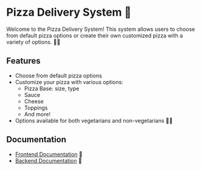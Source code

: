 # Pizza Delivery System 🍕
Welcome to the Pizza Delivery System! This system allows users to choose from default pizza options or create their own customized pizza with a variety of options. 🍕✨
## Features
- Choose from default pizza options
- Customize your pizza with various options:
  - Pizza Base: size, type
  - Sauce
  - Cheese
  - Toppings
  - And more!
- Options available for both vegetarians and non-vegetarians 🌱🍖
## Documentation
- [Frontend Documentation](./client/README.md) 📘
- [Backend Documentation](./Server/README.md) 📙